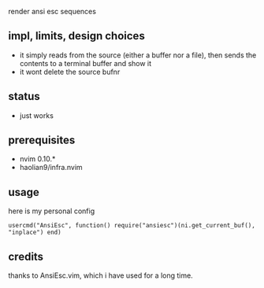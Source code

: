 render ansi esc sequences


## impl, limits, design choices
* it simply reads from the source (either a buffer nor a file), then sends the contents to a terminal buffer and show it
* it wont delete the source bufnr

## status
* just works

## prerequisites
* nvim 0.10.*
* haolian9/infra.nvim

## usage
here is my personal config
```
usercmd("AnsiEsc", function() require("ansiesc")(ni.get_current_buf(), "inplace") end)
```

## credits
thanks to AnsiEsc.vim, which i have used for a long time.
